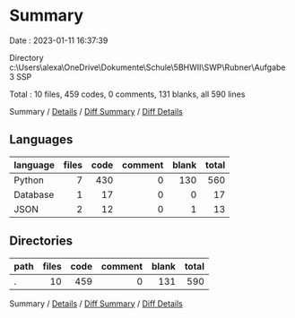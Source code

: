 # Summary

Date : 2023-01-11 16:37:39

Directory c:\\Users\\alexa\\OneDrive\\Dokumente\\Schule\\5BHWII\\SWP\\Rubner\\Aufgabe 3 SSP

Total : 10 files,  459 codes, 0 comments, 131 blanks, all 590 lines

Summary / [Details](details.md) / [Diff Summary](diff.md) / [Diff Details](diff-details.md)

## Languages
| language | files | code | comment | blank | total |
| :--- | ---: | ---: | ---: | ---: | ---: |
| Python | 7 | 430 | 0 | 130 | 560 |
| Database | 1 | 17 | 0 | 0 | 17 |
| JSON | 2 | 12 | 0 | 1 | 13 |

## Directories
| path | files | code | comment | blank | total |
| :--- | ---: | ---: | ---: | ---: | ---: |
| . | 10 | 459 | 0 | 131 | 590 |

Summary / [Details](details.md) / [Diff Summary](diff.md) / [Diff Details](diff-details.md)